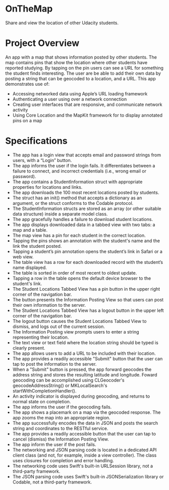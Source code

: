 # OnTheMap
Share and view the location of other Udacity students.

# Project Overview
An app with a map that shows information posted by other students. The map contains pins that show the location where other students have reported studying. By tapping on the pin users can see a URL for something the student finds interesting. The user are be able to add their own data by posting a string that can be geocoded to a location, and a URL. This app demonstrates use of:
+ Accessing networked data using Apple’s URL loading framework
+ Authenticating a user using over a network connection
+ Creating user interfaces that are responsive, and communicate network activity
+ Using Core Location and the MapKit framework for to display annotated pins on a map

# Specifications
+ The app has a login view that accepts email and password strings from users, with a “Login” button.
+ The app informs the user if the login fails. It differentiates between a failure to connect, and incorrect credentials (i.e., wrong email or password).
+ The app contains a StudentInformation struct with appropriate properties for locations and links.
+ The app downloads the 100 most recent locations posted by students.
+ The struct has an init() method that accepts a dictionary as an argument, or the struct conforms to the Codable protocol.
+ The StudentInformation structs are stored as an array (or other suitable data structure) inside a separate model class.
+ The app gracefully handles a failure to download student locations.
+ The app displays downloaded data in a tabbed view with two tabs: a map and a table.
+ The map view has a pin for each student in the correct location.
+ Tapping the pins shows an annotation with the student's name and the link the student posted.
+ Tapping a student’s pin annotation opens the student’s link in Safari or a web view.
+ The table view has a row for each downloaded record with the student’s name displayed.
+ The table is sorted in order of most recent to oldest update.
+ Tapping a row in the table opens the default device browser to the student's link.
+ The Student Locations Tabbed View has a pin button in the upper right corner of the navigation bar.
+ The button presents the Information Posting View so that users can post their own information to the server.
+ The Student Locations Tabbed View has a logout button in the upper left corner of the navigation bar.
+ The logout button causes the Student Locations Tabbed View to dismiss, and logs out of the current session.
+ The Information Posting view prompts users to enter a string representing their location.
+ The text view or text field where the location string should be typed is clearly present.
+ The app allows users to add a URL to be included with their location.
+ The app provides a readily accessible "Submit" button that the user can tap to post the information to the server.
+ When a "Submit" button is pressed, the app forward geocodes the address string and stores the resulting latitude and longitude. Foward geocoding can be accomplished using CLGeocoder's geocodeAddressString() or MKLocalSearch's startWithCompletionHandler().
+ An activity indicator is displayed during geocoding, and returns to normal state on completion.
+ The app informs the user if the geocoding fails.
+ The app shows a placemark on a map via the geocoded response. The app zooms the map into an appropriate region.
+ The app successfully encodes the data in JSON and posts the search string and coordinates to the RESTful service.
+ The app provides a readily accessible button that the user can tap to cancel (dismiss) the Information Posting View.
+ The app inform the user if the post fails.
+ The networking and JSON parsing code is located in a dedicated API client class (and not, for example, inside a view controller). The class uses closures for completion and error handling.
+ The networking code uses Swift's built-in URLSession library, not a third-party framework.
+ The JSON parsing code uses Swift's built-in JSONSerialization library or Codable, not a third-party framework.
